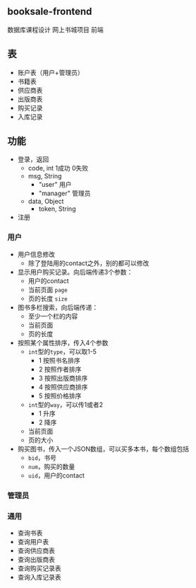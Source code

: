 ## booksale-frontend

数据库课程设计 网上书城项目 前端

## 表

- 账户表（用户+管理员）
- 书籍表
- 供应商表
- 出版商表
- 购买记录
- 入库记录

## 功能

- 登录，返回
  - code, int 1成功 0失败
  - msg, String
    - "user" 用户
    - "manager" 管理员
  - data, Object
    - token, String
- 注册

### 用户

- 用户信息修改
  - 除了登陆用的contact之外，别的都可以修改
- 显示用户购买记录。向后端传递3个参数：
  - 用户的contact
  - 当前页面 `page`
  - 页的长度 `size`
- 图书多栏搜索，向后端传递：
  - 至少一个栏的内容
  - 当前页面
  - 页的长度
- 按照某个属性排序，传入4个参数
  - `int`型的`type`，可以取1-5
    - 1 按照书名排序
    - 2 按照作者排序
    - 3 按照出版商排序
    - 4 按照供应商排序
    - 5 按照价格排序
  - `int`型的`way`，可以传1或者2
    - 1 升序
    - 2 降序
  - 当前页面
  - 页的大小
- 购买图书，传入一个JSON数组，可以买多本书，每个数组包括
  - `bid`，书号
  - `num`，购买的数量
  - `uid`，用户的contact

### 管理员

### 通用

- 查询书表
- 查询用户表
- 查询供应商表
- 查询出版商表
- 查询购买记录表
- 查询入库记录表